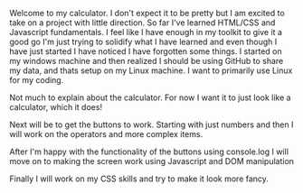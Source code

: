 Welcome to my calculator.  I don't expect it to be pretty but I am excited to take
on a project with little direction.  So far I've learned HTML/CSS and Javascript fundamentals.  I feel like I have enough in my toolkit to give it a good go
I'm just trying to solidify what I have learned and even though I have just started I have noticed I have forgotten some things.  I started on my windows machine
and then realized I should be using GitHub to share my data, and thats setup on my Linux machine.   I want to primarily use Linux for my coding.    


Not much to explain about the calculator.  For now I want it to just look like a calculator, which it does!

Next will be to get the buttons to work.  Starting with just numbers and then I will work on the operators and more complex items.

After I'm happy with the functionality of the buttons using console.log I will move on to making the  screen work using Javascript and DOM manipulation

Finally I will work on my CSS skills and try to make it look more fancy.



